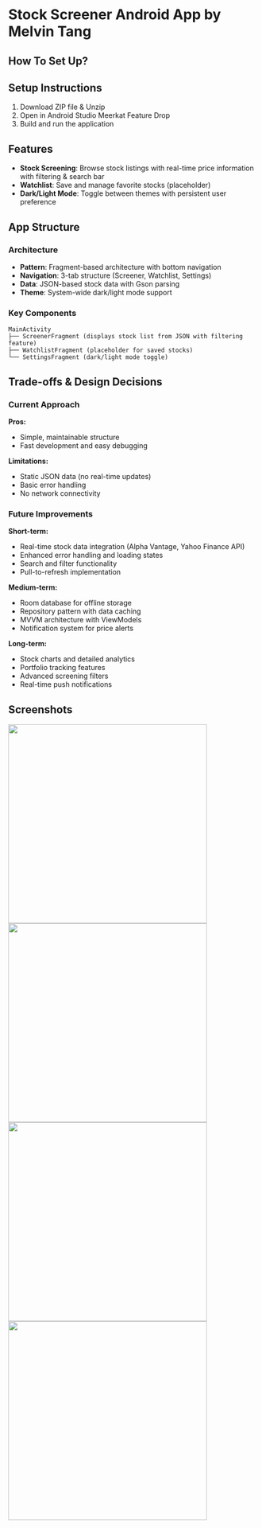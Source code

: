 # Stock Screener Android App by Melvin Tang

## How To Set Up?
## Setup Instructions

1. Download ZIP file & Unzip
2. Open in Android Studio Meerkat Feature Drop
3. Build and run the application

## Features

- **Stock Screening**: Browse stock listings with real-time price information with filtering & search bar
- **Watchlist**: Save and manage favorite stocks (placeholder)
- **Dark/Light Mode**: Toggle between themes with persistent user preference

## App Structure

### Architecture
- **Pattern**: Fragment-based architecture with bottom navigation
- **Navigation**: 3-tab structure (Screener, Watchlist, Settings)
- **Data**: JSON-based stock data with Gson parsing
- **Theme**: System-wide dark/light mode support

### Key Components

```
MainActivity
├── ScreenerFragment (displays stock list from JSON with filtering feature)
├── WatchlistFragment (placeholder for saved stocks)
└── SettingsFragment (dark/light mode toggle)
```

## Trade-offs & Design Decisions

### Current Approach
**Pros:**
- Simple, maintainable structure
- Fast development and easy debugging

**Limitations:**
- Static JSON data (no real-time updates)
- Basic error handling
- No network connectivity

### Future Improvements

**Short-term:**
- Real-time stock data integration (Alpha Vantage, Yahoo Finance API)
- Enhanced error handling and loading states
- Search and filter functionality
- Pull-to-refresh implementation

**Medium-term:**
- Room database for offline storage
- Repository pattern with data caching
- MVVM architecture with ViewModels
- Notification system for price alerts

**Long-term:**
- Stock charts and detailed analytics
- Portfolio tracking features
- Advanced screening filters
- Real-time push notifications

## Screenshots
<img src="https://github.com/user-attachments/assets/5c629e27-a0ed-4e12-8724-c7a3f57a627b" width="400" />
<img src="https://github.com/user-attachments/assets/b542aeb5-1d81-4b9a-93b6-66a9a4747edf" width="400" />
<img src="https://github.com/user-attachments/assets/12762bc6-cfb5-479f-b6ac-9ed7ad03ca5e" width="400" />
<img src="https://github.com/user-attachments/assets/51605a9b-891b-46ef-ba77-711f17c9ab81" width="400" />




